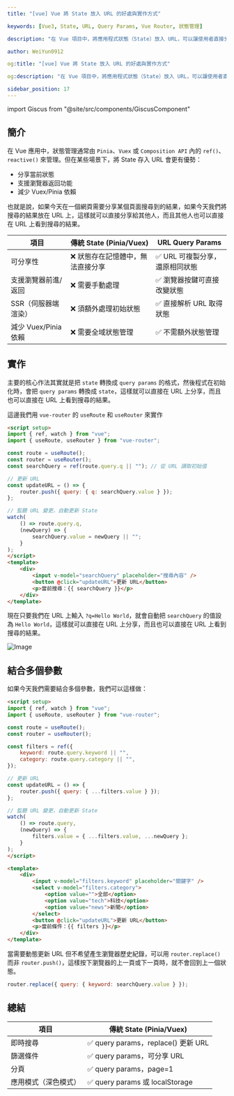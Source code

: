 ```yaml
---
title: "[vue] Vue 將 State 放入 URL 的好處與實作方式"

keywords: [Vue3, State, URL, Query Params, Vue Router, 狀態管理]

description: "在 Vue 項目中，將應用程式狀態（State）放入 URL，可以讓使用者直接分享當前狀態、支援瀏覽器返回功能、並減少 Vuex/Pinia 依賴。"

author: WeiYun0912

og:title: "[vue] Vue 將 State 放入 URL 的好處與實作方式"

og:description: "在 Vue 項目中，將應用程式狀態（State）放入 URL，可以讓使用者直接分享當前狀態、支援瀏覽器返回功能、並減少 Vuex/Pinia 依賴。"

sidebar_position: 17
---
```


import Giscus from "@site/src/components/GiscusComponent"

## 簡介

在 Vue 應用中，狀態管理通常由 `Pinia`、`Vuex` 或 `Composition API` 內的 `ref()`、`reactive()` 來管理。但在某些場景下，將 State 存入 URL 會更有優勢：

-   分享當前狀態
-   支援瀏覽器返回功能
-   減少 Vuex/Pinia 依賴

也就是說，如果今天在一個網頁需要分享某個頁面搜尋到的結果，如果今天我們將搜尋的結果放在 URL 上，這樣就可以直接分享給其他人，而且其他人也可以直接在 URL 上看到搜尋的結果。

| 項目                 | 傳統 State (Pinia/Vuex)           | URL Query Params                |
| -------------------- | --------------------------------- | ------------------------------- |
| 可分享性             | ❌ 狀態存在記憶體中，無法直接分享 | ✅ URL 可複製分享，還原相同狀態 |
| 支援瀏覽器前進/返回  | ❌ 需要手動處理                   | ✅ 瀏覽器按鍵可直接改變狀態     |
| SSR（伺服器端渲染）  | ❌ 須額外處理初始狀態             | ✅ 直接解析 URL 取得狀態        |
| 減少 Vuex/Pinia 依賴 | ❌ 需要全域狀態管理               | ✅ 不需額外狀態管理             |

## 實作

主要的核心作法其實就是把 `state` 轉換成 `query params` 的格式，然後程式在初始化時，會把 `query params` 轉換成 `state`，這樣就可以直接在 URL 上分享，而且也可以直接在 URL 上看到搜尋的結果。

這邊我們用 `vue-router` 的 `useRoute` 和 `useRouter` 來實作

<!-- prettier-ignore -->
```html title='App.vue' showLineNumbers
<script setup>
import { ref, watch } from "vue";
import { useRoute, useRouter } from "vue-router";

const route = useRoute();
const router = useRouter();
const searchQuery = ref(route.query.q || ""); // 從 URL 讀取初始值

// 更新 URL
const updateURL = () => {
    router.push({ query: { q: searchQuery.value } });
};

// 監聽 URL 變更，自動更新 State
watch(
    () => route.query.q,
    (newQuery) => {
        searchQuery.value = newQuery || "";
    }
);
</script>
<template>
    <div>
        <input v-model="searchQuery" placeholder="搜尋內容" />
        <button @click="updateURL">更新 URL</button>
        <p>當前搜尋：{{ searchQuery }}</p>
    </div>
</template>
```

現在只要我們在 URL 上輸入 `?q=Hello World`，就會自動把 `searchQuery` 的值設為 `Hello World`，這樣就可以直接在 URL 上分享，而且也可以直接在 URL 上看到搜尋的結果。

![Image](https://i.imgur.com/Ap0OTM4.png)

## 結合多個參數

如果今天我們需要結合多個參數，我們可以這樣做：

<!-- prettier-ignore -->
```html title='App.vue' showLineNumbers
<script setup>
import { ref, watch } from "vue";
import { useRoute, useRouter } from "vue-router";

const route = useRoute();
const router = useRouter();

const filters = ref({
    keyword: route.query.keyword || "",
    category: route.query.category || "",
});

// 更新 URL
const updateURL = () => {
    router.push({ query: { ...filters.value } });
};

// 監聽 URL 變更，自動更新 State
watch(
    () => route.query,
    (newQuery) => {
        filters.value = { ...filters.value, ...newQuery };
    }
);
</script>

<template>
    <div>
        <input v-model="filters.keyword" placeholder="關鍵字" />
        <select v-model="filters.category">
            <option value="">全部</option>
            <option value="tech">科技</option>
            <option value="news">新聞</option>
        </select>
        <button @click="updateURL">更新 URL</button>
        <p>當前條件：{{ filters }}</p>
    </div>
</template>
```

當需要動態更新 URL 但不希望產生瀏覽器歷史紀錄，可以用 `router.replace()` 而非 `router.push()`，這樣按下瀏覽器的上一頁或下一頁時，就不會回到上一個狀態。

```js
router.replace({ query: { keyword: searchQuery.value } });
```

## 總結

| 項目                 | 傳統 State (Pinia/Vuex)             |
| -------------------- | ----------------------------------- |
| 即時搜尋             | ✅ query params，replace() 更新 URL |
| 篩選條件             | ✅ query params，可分享 URL         |
| 分頁                 | ✅ query params，page=1             |
| 應用模式（深色模式） | ✅ query params 或 localStorage     |

<Giscus />
